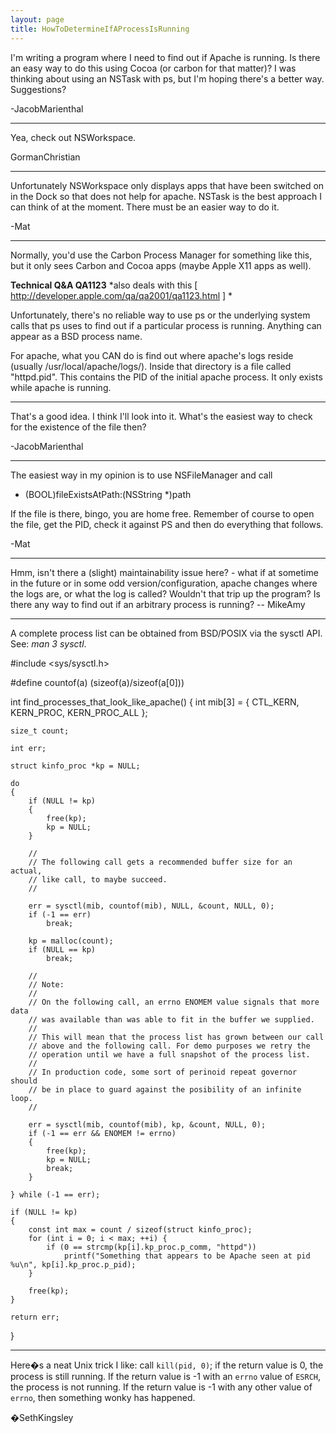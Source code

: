 ```yaml
---
layout: page
title: HowToDetermineIfAProcessIsRunning
---
```




I'm writing a program where I need to find out if Apache is running.  Is there an easy way to do this using Cocoa (or carbon for that matter)? I was thinking about using an NSTask with ps, but I'm hoping there's a better way. Suggestions?

-JacobMarienthal

----
Yea, check out NSWorkspace.

GormanChristian

----
Unfortunately NSWorkspace only displays apps that have been switched on in the Dock so that does not help for apache. NSTask is the best approach I can think of at the moment. There must be an easier way to do it.

-Mat

----

Normally, you'd use the Carbon Process Manager for something like this, but it only sees Carbon and Cocoa apps (maybe Apple X11 apps as well).

**Technical Q&A   QA1123** *also deals with this
[ http://developer.apple.com/qa/qa2001/qa1123.html ] *

Unfortunately, there's no reliable way to use ps or the underlying system calls that ps uses to find out if a particular process is running. Anything can appear as a BSD process name.

For apache, what you CAN do is find out where apache's logs reside (usually /usr/local/apache/logs/). Inside that directory is a file called "httpd.pid". This contains the PID of the initial apache process. It only exists while apache is running.

----
That's a good idea.  I think I'll look into it.  What's the easiest way to check for the existence of the file then?

-JacobMarienthal

----
The easiest way in my opinion is to use NSFileManager and call 

- (BOOL)fileExistsAtPath:(NSString *)path

If the file is there, bingo, you are home free. Remember of course to open the file, get the PID, check it against PS and then do everything that follows. 

-Mat

----
Hmm, isn't there a (slight) maintainability issue here? - what if at sometime in the future or in some odd version/configuration, apache changes where the logs are, or what the log is called? Wouldn't that trip up the program? 
Is there any way to find out if an arbitrary process is running? -- MikeAmy

----
A complete process list can be obtained from BSD/POSIX via the sysctl API. See: *man 3 sysctl*.

    
#include <sys/sysctl.h>

#define countof(a) (sizeof(a)/sizeof(a[0]))

int find_processes_that_look_like_apache()
{
	int mib[3] = { CTL_KERN, KERN_PROC, KERN_PROC_ALL };
	
	size_t count;
	
	int err;
	
	struct kinfo_proc *kp = NULL;
	
	do
	{
		if (NULL != kp)
		{
			free(kp);
			kp = NULL;
		}
		
		//
		// The following call gets a recommended buffer size for an actual,
		// like call, to maybe succeed.
		//
		
		err = sysctl(mib, countof(mib), NULL, &count, NULL, 0);
		if (-1 == err)
			break;
		
		kp = malloc(count);
		if (NULL == kp)
			break;

		//
		// Note:
		//
		// On the following call, an errno ENOMEM value signals that more data
		// was available than was able to fit in the buffer we supplied.
		//
		// This will mean that the process list has grown between our call
		// above and the following call. For demo purposes we retry the
		// operation until we have a full snapshot of the process list.
		//
		// In production code, some sort of perinoid repeat governor should
		// be in place to guard against the posibility of an infinite loop.
		//
		
		err = sysctl(mib, countof(mib), kp, &count, NULL, 0);
		if (-1 == err && ENOMEM != errno)
		{
			free(kp);
			kp = NULL;
			break;
		}

	} while (-1 == err);
	
	if (NULL != kp)
	{
		const int max = count / sizeof(struct kinfo_proc);
		for (int i = 0; i < max; ++i) {
			if (0 == strcmp(kp[i].kp_proc.p_comm, "httpd"))
				printf("Something that appears to be Apache seen at pid %u\n", kp[i].kp_proc.p_pid);
		}
		
		free(kp);
	}
	
	return err;
}


----

Here�s a neat Unix trick I like: call <code>kill(pid, 0)</code>; if the return value is 0, the process is still running.  If the return value is -1 with an <code>errno</code> value of <code>ESRCH</code>, the process is not running.  If the return value is -1 with any other value of <code>errno</code>, then something wonky has happened.

�SethKingsley

